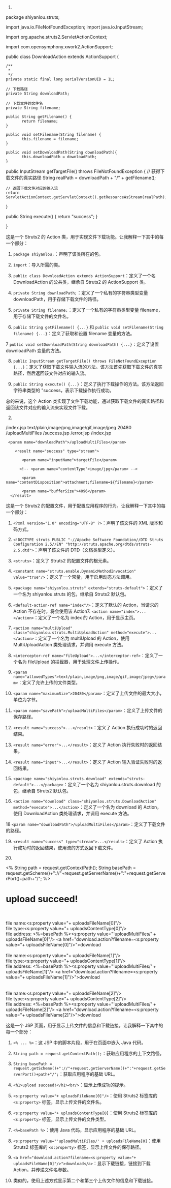 1.
package shiyanlou.struts;

import java.io.FileNotFoundException;
import java.io.InputStream;

import org.apache.struts2.ServletActionContext;

import com.opensymphony.xwork2.ActionSupport;

public class DownloadAction extends ActionSupport {


    /**
     *
     */
    private static final long serialVersionUID = 1L;

    // 下载路径
    private String downloadPath;

    // 下载文件的文件名
    private String filename;

    public String getFilename() {
           return filename;
    }

    public void setFilename(String filename) {
           this.filename = filename;
    }

    public void setDownloadPath(String downloadPath){
           this.downloadPath = downloadPath;
    }

public InputStream getTargetFile() throws FileNotFoundException
{
    // 获得下载文件的真实路径
    String realPath = downloadPath + "/" + getFilename();

    // 返回下载文件对应的输入流
    return ServletActionContext.getServletContext().getResourceAsStream(realPath);
}

public String execute()
{
    return "success";
}

}


这是一个 Struts2 的 Action 类，用于实现文件下载功能。让我解释一下其中的每一个部分：

1. `package shiyanlou;`：声明了该类所在的包。

2. `import`：导入所需的类。

3. `public class DownloadAction extends ActionSupport`：定义了一个名 DownloadAction 的公共类，继承自 Struts2 的 ActionSupport 类。

4. `private String downloadPath;`：定义了一个私有的字符串类型变量 downloadPath，用于存储下载文件的路径。

5. `private String filename;`：定义了一个私有的字符串类型变量 filename，用于存储下载文件的文件名。

6. `public String getFilename() {...}` 和 `public void setFilename(String filename) {...}`：定义了获取和设置 filename 变量的方法。

7 `public void setDownloadPath(String downloadPath) {...}`：定义了设置 downloadPath 变量的方法。

8. `public InputStream getTargetFile() throws FileNotFoundException {...}`：定义了获取下载文件输入流的方法。该方法首先获取下载文件的真实路径，然后返回该文件对应的输入流。

9. `public String execute() {...}`：定义了执行下载操作的方法。该方法返回字符串类型的 "success，表示下载操作执行成功。

总的来说，这个 Action 类实现了文件下载功能，通过获取下载文件的真实路径和返回该文件对应的输入流来实现文件下载。












2.
<?xml version="1.0" encoding="UTF-8" ?>
<!DOCTYPE struts PUBLIC
        "-//Apache Software Foundation//DTD Struts Configuration 2.5//EN"
        "http://struts.apache.org/dtds/struts-2.5.dtd">
<struts>
    <constant name="struts.enable.DynamicMethodInvocation" value="true"/>
    <package name="shiyanlou.struts" extends="struts-default">
        <default-action-ref name="index"/>
        <action name="index">
            <result name="success">/index.jsp</result>
        </action>
        <action name="multiUpload" class="shiyanlou.struts.MultiUploadAction"
                method="execute">
            <interceptor-ref name="fileUpload">
                <param name="allowedTypes">text/plain,image/png,image/gif,image/jpeg</param>
                <param name="maximumSize">20480</param>
            </interceptor-ref>
            <interceptor-ref name="defaultStack"></interceptor-ref>
            <param name="savePath">/uploadMultiFiles</param>
            <result name="success">/success.jsp</result>
            <result name="error">/error.jsp</result>
            <result name="input">/index.jsp</result>
        </action>
    </package>
    <package name="shiyanlou.struts.download" extends="struts-default">
  <action name="download" class="shiyanlou.struts.DownloadAction" method="execute">

     <param name="downloadPath">/uploadMultiFiles</param>

        <result name="success" type="stream">

           <param name="inputName">targetFile</param>

          <!-- <param name="contentType">image/jpg</param> -->

           <param name="contentDisposition">attachment;filename=${filename}</param>

           <param name="bufferSize">4096</param>
      </result>
   </action>
 </package>
</struts>

这是一个 Struts2 的配置文件，用于配置应用程序的行为。让我解释一下其中的每一个部分：

1. `<?xml version="1.0" encoding="UTF-8" ?>`：声明了该文件的 XML 版本和码方式。

2. `<!DOCTYPE struts PUBLIC "-//Apache Software Foundation//DTD Struts Configuration 2.5//EN" "http://struts.apache.org/dtds/struts-2.5.dtd">`：声明了该文件的 DTD（文档类型定义）。

3. `<struts>`：定义了 Struts2 的配置文件的根元素。

4. `<constant name="struts.enable.DynamicMethodInvocation" value="true"/>`：定义了一个常量，用于启用动态方法调用。

5. `<package name="shiyanlou.struts" extends="struts-default">`：定义了一个名为 shiyanlou.struts 的包，继承自 Struts2 默认包。

6. `<default-action-ref name="index"/>`：定义了默认的 Action，当请求的 Action 不存在时，将会使用该 Action7. `<action name="index">...</action>`：定义了一个名为 index 的 Action，用于显示主页。

8. `<action name="multiUpload" class="shiyanlou.struts.MultiUploadAction" method="execute">...</action>`：定义了一个名为 multiUpload 的 Action，使用 MultiUploadAction 类处理请求，并调用 execute 方法。

9. `<interceptor-ref name="fileUpload">...</interceptor-ref>`：定义了一个名为 fileUpload 的拦截器，用于处理文件上传操作。

10. `<param name="allowedTypes">text/plain,image/png,image/gif,image/jpeg</param>`：定义了允许上传的文件类型。

11. `<param name="maximumSize">20480</param>`：定义了上传文件的最大大小，单位为字节。

12. `<param name="savePath">/uploadMultiFiles</param>`：定义了上传文件的保存路径。

13. `<result name="success">...</result>`：定义了 Action 执行成功时的返回结果。

14. `<result name="error">...</result>`：定义了 Action 执行失败时的返回结果。

15. `<result name="input">...</result>`：定义了 Action 输入验证失败时的返回结果。

16. `<package name="shiyanlou.struts.download" extends="struts-default">...</package>`：定义了一个名为 shiyanlou.struts.download 的包，继承自 Struts2 默认包。

17. `<action name="download" class="shiyanlou.struts.DownloadAction" method="execute">...</action>`：定义了一个名为 download 的 Action，使用 DownloadAction 类处理请求，并调用 execute 方法。

18 `<param name="downloadPath">/uploadMultiFiles</param>`：定义了下载文件的路径。

19. `<result name="success" type="stream">...</result>`：定义了 Action 执行成功时的返回结果，使用流的方式返回下载文件。









3.
<body>
  <%
String path = request.getContextPath();
String basePath = request.getScheme()+"://"+request.getServerName()+":"+request.getServerPort()+path+"/";
%>

<h1>upload succeed!</h1><br/>

file name:<s:property value="+ uploadsFileName[0]"/><br/>
file type:<s:property value="+ uploadsContentType[0]"/><br/>
file address:  <%=basePath %><s:property value="'uploadMultiFiles/'
        + uploadsFileName[0]"/>  <a href="download.action?filename=<s:property value="+ uploadsFileName[0]"/>">download</a> <br/>
 <br/>
file name:<s:property value="+ uploadsFileName[1]"/><br/>
file type:<s:property value="+ uploadsContentType[1]"/><br/>
file address: <%=basePath %><s:property value="'uploadMultiFiles/'
        + uploadsFileName[1]"/> <a href="download.action?filename=<s:property value="+ uploadsFileName[1]"/>">download</a> <br/>
 <br/>
 <br/>
file name:<s:property value="+ uploadsFileName[2]"/><br/>
file type:<s:property value="+ uploadsContentType[2]"/><br/>
file address: <%=basePath %><s:property value="'uploadMultiFiles/'
        + uploadsFileName[2]"/>  <a href="download.action?filename=<s:property value="+ uploadsFileName[2]"/>">download</a> <br/>

  </body>
    
这是一个 JSP 页面，用于显示上传文件的信息和下载链接。让我解释一下其中的每一个部分：

1. `<% ... %>`：这 JSP 中的脚本片段，用于在页面中嵌入 Java 代码。

2. `String path = request.getContextPath();`：获取应用程序的上下文路径。

3. `String basePath = request.getScheme()+"://"+request.getServerName()+":"+request.getServerPort()+path+"/";`：获取应用程序的基础 URL。

4. `<h1>upload succeed!</h1><br/>`：显示上传成功的提示。

5. `<s:property value="+ uploadsFileName[0]"/>`：使用 Struts2 标签库的 `<s:property>` 标签，显示上传文件的文件名。

6. `<s:property value="+ uploadsContentType[0]`：使用 Struts2 标签库的 `<s:property>` 标签，显示上传文件的文件类型。

7. `<%=basePath %>`：使用 Java 代码，显示应用程序的基础 URL。

8. `<s:property value="'uploadMultiFiles/' + uploadsFileName[0]`：使用 Struts2 标签库的 `<s:property>` 标签，显示上传文件的保存路径。

9. `<a href="download.action?filename=<s:property value="+ uploadsFileName[0]"/>">download</a>`：显示下载链接，链接到下载 Action，并传递文件名参数。

10. 类似的，使用上述方式显示第二个和第三个上传文件的信息和下载链接。









